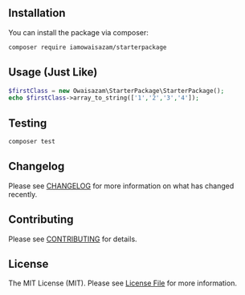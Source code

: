

## Installation

You can install the package via composer:

```bash
composer require iamowaisazam/starterpackage
```

## Usage (Just Like)

```php
$firstClass = new Owaisazam\StarterPackage\StarterPackage();
echo $firstClass->array_to_string(['1','2','3','4']);
```

## Testing

```bash
composer test
```

## Changelog

Please see [CHANGELOG](CHANGELOG.md) for more information on what has changed recently.

## Contributing

Please see [CONTRIBUTING](.github/CONTRIBUTING.md) for details.

## License

The MIT License (MIT). Please see [License File](LICENSE.md) for more information.
